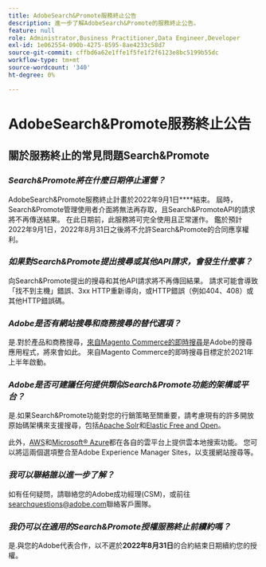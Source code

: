 ```yaml
---
title: AdobeSearch&Promote服務終止公告
description: 進一步了解AdobeSearch&Promote的服務終止公告。
feature: null
role: Administrator,Business Practitioner,Data Engineer,Developer
exl-id: 1e062554-090b-4275-8595-8ae4233c58d7
source-git-commit: cffbd6a62e1ffe1f5fe1f2f6123e8bc5199b55dc
workflow-type: tm+mt
source-wordcount: '340'
ht-degree: 0%

---
```


# AdobeSearch&amp;Promote服務終止公告

## 關於服務終止的常見問題Search&amp;Promote

### **_Search&amp;Promote將在什麼日期停止運營？_**

AdobeSearch&amp;Promote服務終止計畫於2022年9月1日&#x200B;****&#x200B;結束。 屆時，Search&amp;Promote管理使用者介面將無法再存取，且Search&amp;PromoteAPI的請求將不再傳送結果。 在此日期前，此服務將可完全使用且正常運作。 鑑於預計2022年9月1日，2022年8月31日之後將不允許Search&amp;Promote的合同應享權利。

### **_如果對Search&amp;Promote提出搜尋或其他API請求，會發生什麼事？_**

向Search&amp;Promote提出的搜尋和其他API請求將不再傳回結果。 請求可能會導致「找不到主機」錯誤、3xx HTTP重新導向，或HTTP錯誤（例如404、408）或其他HTTP錯誤碼。

### **_Adobe是否有網站搜尋和商務搜尋的替代選項？_**

是.對於產品和商務搜尋，[來自Magento Commerce的即時搜尋](https://blog.adobe.com/en/publish/2020/11/23/new-ai-capabilities-for-magento-commerce-improve-retail.html)是Adobe的搜尋應用程式，將來會如此。 來自Magento Commerce的即時搜尋目標定於2021年上半年啟動。

### **_Adobe是否可建議任何提供類似Search&amp;Promote功能的架構或平台？_**

是.如果Search&amp;Promote功能對您的行銷策略至關重要，請考慮現有的許多開放原始碼架構來支援搜尋，包括[Apache Solr](https://solr.apache.org/)和[Elastic Free and Open](https://www.elastic.co/about/free-and-open)。

此外，[AWS](https://aws.amazon.com/cloudsearch/)和[Microsoft® Azure](https://azure.microsoft.com/en-us/services/search/)都在各自的雲平台上提供雲本地搜索功能。 您可以將這兩個選項整合至Adobe Experience Manager Sites，以支援網站搜尋等。

### **_我可以聯絡誰以進一步了解？_**

如有任何疑問，請聯絡您的Adobe成功經理(CSM)，或前往[searchquestions@adobe.com](mailto:searchquestions@adobe.com)聯絡客戶團隊。

### **_我仍可以在適用的Search&amp;Promote授權服務終止前續約嗎？_**

是.與您的Adobe代表合作，以不遲於&#x200B;**2022年8月31日**&#x200B;的合約結束日期續約您的授權。
